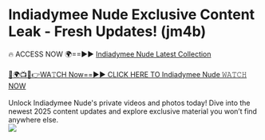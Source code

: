# Indiadymee Nude Exclusive Content Leak - Fresh Updates! (jm4b)

🔥 ACCESS NOW 🌍==►► <a href="https://tinyurl.com/yc657z5k" rel="nofollow">Indiadymee Nude Latest Collection</a>
<br><br>
[🔴🌍📺📱👉WA𝚃CH Now==►► CLICK HERE TO Indiadymee Nude 𝚆𝙰𝚃𝙲𝙷 NOW](https://tinyurl.com/yc657z5k)
<br><br>
Unlock Indiadymee Nude's private videos and photos today! Dive into the newest 2025 content updates and explore exclusive material you won’t find anywhere else.
<br>
<a href="https://tinyurl.com/yc657z5k" rel="nofollow" data-target="animated-image.originalLink"><img src="https://camo.githubusercontent.com/8a4f000d20f83aca3bf7ec5f350d767afa0574a8a352519fd8cfa583a6f93a33/68747470733a2f2f692e696d6775722e636f6d2f644a486b345a712e676966" data-canonical-src="https://i.imgur.com/dJHk4Zq.gif" style="max-width: 100%; display: inline-block;" data-target="animated-image.originalImage"></a>
<br>
